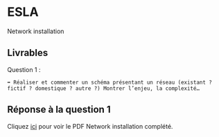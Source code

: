 # ESLA

Network installation

## Livrables

Question 1 :

```
➡️ Réaliser et commenter un schéma présentant un réseau (existant ? fictif ? domestique ? autre ?) Montrer l’enjeu, la complexité…
```

## Réponse à la question 1

Cliquez [ici](https://github.com/AnthoninB70/anthonin.boisot/blob/main/ESLA/Professional_network/Professional_network.pdf) pour voir le PDF Network installation complété.
